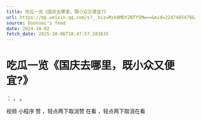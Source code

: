 ```yaml
---
title: 吃瓜一览《国庆去哪里，既小众又便宜?》
url: https://mp.weixin.qq.com/s?__biz=Mzk0MDY2NTY5Mw==&mid=2247485478&idx=1&sn=17c0ec9adaf62aa8f6aaf80e723121dc
source: Doonsec's feed
date: 2024-10-02
fetch_date: 2025-10-06T18:47:57.201635
---
```


# 吃瓜一览《国庆去哪里，既小众又便宜?》

：
，
。

视频
小程序
赞
，轻点两下取消赞
在看
，轻点两下取消在看